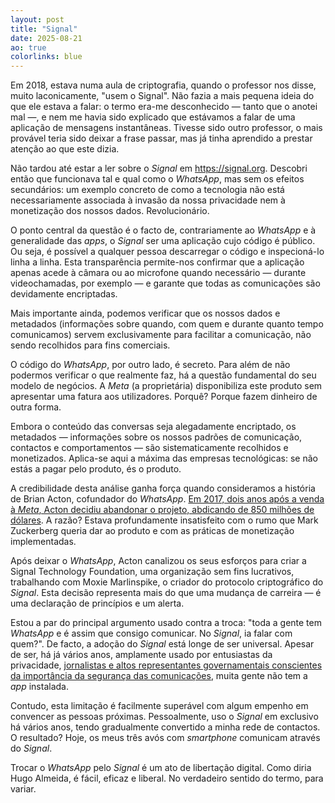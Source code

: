 ```yaml
---
layout: post
title: "Signal"
date: 2025-08-21
ao: true
colorlinks: blue
---
```


Em 2018, estava numa aula de criptografia, quando o professor nos disse, muito laconicamente, "usem o Signal". Não fazia a mais pequena ideia do que ele estava a falar: o termo era-me desconhecido — tanto que o anotei mal —, e nem me havia sido explicado que estávamos a falar de uma aplicação de mensagens instantâneas. Tivesse sido outro professor, o mais provável teria sido deixar a frase passar, mas já tinha aprendido a prestar atenção ao que este dizia.

Não tardou até estar a ler sobre o *Signal* em <https://signal.org>. Descobri então que funcionava tal e qual como o *WhatsApp*, mas sem os efeitos secundários: um exemplo concreto de como a tecnologia não está necessariamente associada à invasão da nossa privacidade nem à monetização dos nossos dados. Revolucionário.

O ponto central da questão é o facto de, contrariamente ao *WhatsApp* e à generalidade das *apps*, o *Signal* ser uma aplicação cujo código é público. Ou seja, é possível a qualquer pessoa descarregar o código e inspecioná-lo linha a linha. Esta transparência permite-nos confirmar que a aplicação apenas acede à câmara ou ao microfone quando necessário — durante videochamadas, por exemplo — e garante que todas as comunicações são devidamente encriptadas.

Mais importante ainda, podemos verificar que os nossos dados e metadados (informações sobre quando, com quem e durante quanto tempo comunicamos) servem exclusivamente para facilitar a comunicação, não sendo recolhidos para fins comerciais.

O código do *WhatsApp*, por outro lado, é secreto. Para além de não podermos verificar o que realmente faz, há a questão fundamental do seu modelo de negócios. A *Meta* (a proprietária) disponibiliza este produto sem apresentar uma fatura aos utilizadores. Porquê? Porque fazem dinheiro de outra forma.

Embora o conteúdo das conversas seja alegadamente encriptado, os metadados — informações sobre os nossos padrões de comunicação, contactos e comportamentos — são sistematicamente recolhidos e monetizados. Aplica-se aqui a máxima das empresas tecnológicas: se não estás a pagar pelo produto, és o produto.

A credibilidade desta análise ganha força quando consideramos a história de Brian Acton, cofundador do *WhatsApp*. [Em 2017, dois anos após a venda à *Meta*, Acton decidiu abandonar o projeto, abdicando de 850 milhões de dólares](https://techcrunch.com/2019/04/03/whatsapp-brian-acton-disrupt). A razão? Estava profundamente insatisfeito com o rumo que Mark Zuckerberg queria dar ao produto e com as práticas de monetização implementadas.

Após deixar o *WhatsApp*, Acton canalizou os seus esforços para criar a Signal Technology Foundation, uma organização sem fins lucrativos, trabalhando com Moxie Marlinspike, o criador do protocolo criptográfico do *Signal*. Esta decisão representa mais do que uma mudança de carreira — é uma declaração de princípios e um alerta.

Estou a par do principal argumento usado contra a troca: "toda a gente tem *WhatsApp* e é assim que consigo comunicar. No *Signal*, ia falar com quem?". De facto, a adoção do *Signal* está longe de ser universal. Apesar de ser, há já vários anos, amplamente usado por entusiastas da privacidade, [jornalistas e altos representantes governamentais conscientes da importância da segurança das comunicações](https://www.theguardian.com/us-news/2025/apr/06/signal-group-chat-leak-how-it-happened), muita gente não tem a *app* instalada.

Contudo, esta limitação é facilmente superável com algum empenho em convencer as pessoas próximas. Pessoalmente, uso o *Signal* em exclusivo há vários anos, tendo gradualmente convertido a minha rede de contactos. O resultado? Hoje, os meus três avós com *smartphone* comunicam através do *Signal*.

Trocar o *WhatsApp* pelo *Signal* é um ato de libertação digital. Como diria Hugo Almeida, é fácil, eficaz e liberal. No verdadeiro sentido do termo, para variar.
